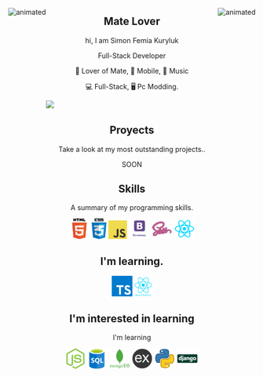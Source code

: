 <p>
  <img align="left" src="https://media4.giphy.com/media/KzF5RL2nH3zKCJV1wR/giphy.gif?cid=790b7611f0807735047063f4c585d1adebf401f22ce9e975&rid=giphy.gif&ct=s" alt="animated" height="250px" />
  <img align="right" src="https://media4.giphy.com/media/KzF5RL2nH3zKCJV1wR/giphy.gif?cid=790b7611f0807735047063f4c585d1adebf401f22ce9e975&rid=giphy.gif&ct=s" alt="animated" height="250px" />
  <h2 align="center">Mate Lover</h2>
</p>
<p align="center">hi, I am Simon Femia Kuryluk</p>
<p align="center">Full-Stack Developer</p> 
  

<p align="center">🧉 Lover of Mate, 📱 Mobile, 🎵 Music  </p>
<p align="center">💻 Full-Stack, 🖥️ Pc Modding. </p>

![](https://komarev.com/ghpvc/?username=KurylukDev&color=green)



<h2 align="center">Proyects</h2>
<p align="center">Take a look at my most outstanding projects..</p>
<p align="center">SOON</p>

<h2 align="center">Skills</h2>
<p align="center">A summary of my programming skills.</p>

<p align="center">
  <img src='https://github.com/KurylukDev/KurylukDev/blob/main/skills/html.png' height='42px'/>
  <img src='https://github.com/KurylukDev/KurylukDev/blob/main/skills/css.png' height='42px'>
  <img src='https://github.com/KurylukDev/KurylukDev/blob/main/skills/javascript.jpg' height='38px'>
  <img src='https://github.com/KurylukDev/KurylukDev/blob/main/skills/boostrap.png' height='42px'>
  <img src='https://github.com/KurylukDev/KurylukDev/blob/main/skills/sass.png' height='42px'>
  <img src='https://github.com/KurylukDev/KurylukDev/blob/main/skills/react.png' height='42px'>
</p>

<h2 align="center">I'm learning.</h2>

<p align="center">
    <img src='https://github.com/KurylukDev/KurylukDev/blob/main/skills/typescript.png' height='42px'>
  <img src='https://github.com/KurylukDev/KurylukDev/blob/main/skills/react-native-logo.png' height='42px'/>
</p>

<h2 align="center">I'm interested in learning</h2>
<p align="center">I'm learning</p>

<p align="center">
  <img src='https://github.com/KurylukDev/KurylukDev/blob/main/skills/nodejs.png' height='42px'>
  <img src='https://github.com/KurylukDev/KurylukDev/blob/main/skills/sql.png' height='42px'>
  <img src='https://github.com/KurylukDev/KurylukDev/blob/main/skills/mongo.png' height='42px'>
  <img src='https://github.com/KurylukDev/KurylukDev/blob/main/skills/express.png' height='42px'>
  <img src='https://github.com/KurylukDev/KurylukDev/blob/main/skills/python.png' height='42px'>
  <img src='https://github.com/KurylukDev/KurylukDev/blob/main/skills/django.webp' height='42px'>
</p>


